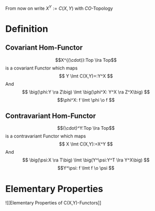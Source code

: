 
From now on write $X^Y := C(X,Y)$ with $CO$-Topology
# Definition
## Covariant Hom-Functor
$$X^{(\cdot)}:Top \lra Top$$  is a covariant Functor which maps
$$ Y \lmt C(X,Y)=:Y^X $$
And
$$ \big(\phi:Y \ra Z\big) \lmt \big(\phi^X: Y^X \ra Z^X\big) $$
$$\phi^X: f \lmt \phi \o f $$

## Contravariant Hom-Functor

$$(\cdot)^Y:Top \lra Top$$  is a contravariant Functor which maps
$$ X \lmt C(X,Y):=X^Y $$
And
$$ \big(\psi:X \ra T\big) \lmt \big(Y^\psi:Y^T \lra Y^X\big) $$
$$Y^\psi: f \lmt f \o \psi $$

# Elementary Properties
![[Elementary Properties of C(X,Y)-Functors]]
